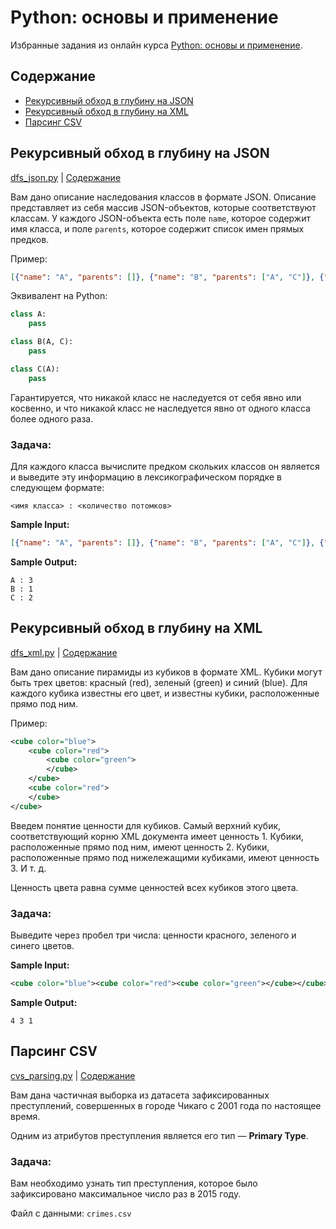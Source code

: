 # Python: основы и применение

Избранные задания из онлайн курса [Python: основы и применение](https://stepic.org/course/512/).


## Содержание
* [Рекурсивный обход в глубину на JSON](#Рекурсивный-обход-в-глубину-на-JSON)
* [Рекурсивный обход в глубину на XML](#Рекурсивный-обход-в-глубину-на-XML)
* [Парсинг CSV](#Парсинг-CSV)


## Рекурсивный обход в глубину на JSON
[dfs_json.py](dfs_json.py) | [Содержание](https://github.com/owlright/stepik_python2#Содержание)

Вам дано описание наследования классов в формате JSON.
Описание представляет из себя массив JSON-объектов, которые соответствуют классам. У каждого JSON-объекта есть поле `name`, которое содержит имя класса, и поле `parents`, которое содержит список имен прямых предков.

Пример:
```json
[{"name": "A", "parents": []}, {"name": "B", "parents": ["A", "C"]}, {"name": "C", "parents": ["A"]}]
```

Эквивалент на Python:
```python
class A:
    pass

class B(A, C):
    pass

class C(A):
    pass
```

Гарантируется, что никакой класс не наследуется от себя явно или косвенно, и что никакой класс не наследуется явно от одного класса более одного раза.

### Задача:

Для каждого класса вычислите предком скольких классов он является и выведите эту информацию в лексикографическом порядке в следующем формате:
```
<имя класса> : <количество потомков>
```

**Sample Input:**
```json
[{"name": "A", "parents": []}, {"name": "B", "parents": ["A", "C"]}, {"name": "C", "parents": ["A"]}]
```

**Sample Output:**
```
A : 3
B : 1
C : 2
```


## Рекурсивный обход в глубину на XML
[dfs_xml.py](dfs_xml.py) | [Содержание](https://github.com/owlright/stepik_python2#Содержание)

Вам дано описание пирамиды из кубиков в формате XML. Кубики могут быть трех цветов: красный (red), зеленый (green) и синий (blue). Для каждого кубика известны его цвет, и известны кубики, расположенные прямо под ним.

Пример:
```xml
<cube color="blue">
    <cube color="red">
        <cube color="green">
        </cube>
    </cube>
    <cube color="red">
    </cube>
</cube>
```

Введем понятие ценности для кубиков. Самый верхний кубик, соответствующий корню XML документа имеет ценность 1. Кубики, расположенные прямо под ним, имеют ценность 2. Кубики, расположенные прямо под нижележащими кубиками, имеют ценность 3. И т. д.

Ценность цвета равна сумме ценностей всех кубиков этого цвета.

### Задача:

Выведите через пробел три числа: ценности красного, зеленого и синего цветов.

**Sample Input:**
```xml
<cube color="blue"><cube color="red"><cube color="green"></cube></cube><cube color="red"></cube></cube>
```

**Sample Output:**
```
4 3 1
```


## Парсинг CSV
[cvs_parsing.py](cvs_parsing.py) | [Содержание](https://github.com/owlright/stepik_python2#Содержание)

Вам дана частичная выборка из датасета зафиксированных преступлений, совершенных в городе Чикаго с 2001 года по настоящее время.

Одним из атрибутов преступления является его тип — **Primary Type**.

### Задача:

Вам необходимо узнать тип преступления, которое было зафиксировано максимальное число раз в 2015 году.

Файл с данными: `crimes.csv`
